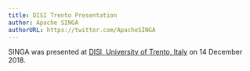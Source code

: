 ```yaml
---
title: DISI Trento Presentation
author: Apache SINGA
authorURL: https://twitter.com/ApacheSINGA
---
```


SINGA was presented at
[DISI, University of Trento, Italy](https://www.disi.unitn.it/) on 14
December 2018.
